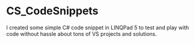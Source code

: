 # CS_CodeSnippets
I created some simple C# code snippet in LINQPad 5 to test and play with code without hassle about tons of VS projects and solutions.